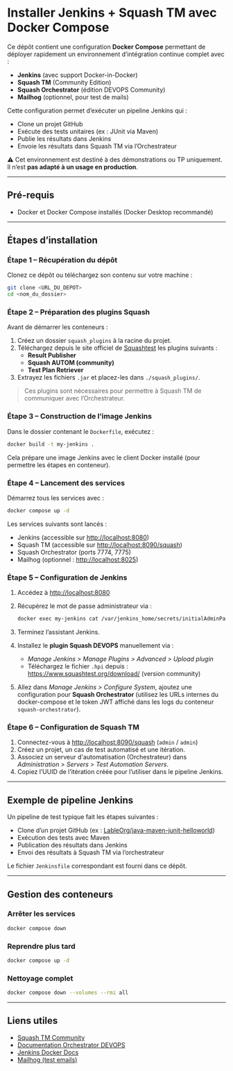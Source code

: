 # Installer Jenkins + Squash TM avec Docker Compose

Ce dépôt contient une configuration **Docker Compose** permettant de déployer rapidement un environnement d’intégration continue complet avec :

- **Jenkins** (avec support Docker-in-Docker)
- **Squash TM** (Community Edition)
- **Squash Orchestrator** (édition DEVOPS Community)
- **Mailhog** (optionnel, pour test de mails)

Cette configuration permet d’exécuter un pipeline Jenkins qui :

- Clone un projet GitHub
- Exécute des tests unitaires (ex : JUnit via Maven)
- Publie les résultats dans Jenkins
- Envoie les résultats dans Squash TM via l’Orchestrateur

⚠️ Cet environnement est destiné à des démonstrations ou TP uniquement. Il n’est **pas adapté à un usage en production**.

---

## Pré-requis

- Docker et Docker Compose installés (Docker Desktop recommandé)

---

## Étapes d’installation

### Étape 1 – Récupération du dépôt

Clonez ce dépôt ou téléchargez son contenu sur votre machine :

```bash
git clone <URL_DU_DEPOT>
cd <nom_du_dossier>
```

### Étape 2 – Préparation des plugins Squash

Avant de démarrer les conteneurs :

1. Créez un dossier `squash_plugins` à la racine du projet.
2. Téléchargez depuis le site officiel de [Squashtest](https://tm-fr.doc.squashtest.com/v7/downloads.html) les plugins suivants :
   - **Result Publisher**
   - **Squash AUTOM (community)**
   - **Test Plan Retriever**
3. Extrayez les fichiers `.jar` et placez-les dans `./squash_plugins/`.

> Ces plugins sont nécessaires pour permettre à Squash TM de communiquer avec l’Orchestrateur.

### Étape 3 – Construction de l’image Jenkins

Dans le dossier contenant le `Dockerfile`, exécutez :

```bash
docker build -t my-jenkins .
```

Cela prépare une image Jenkins avec le client Docker installé (pour permettre les étapes en conteneur).

### Étape 4 – Lancement des services

Démarrez tous les services avec :

```bash
docker compose up -d
```

Les services suivants sont lancés :

- Jenkins (accessible sur [http://localhost:8080](http://localhost:8080))
- Squash TM (accessible sur [http://localhost:8090/squash](http://localhost:8090/squash))
- Squash Orchestrator (ports 7774, 7775)
- Mailhog (optionnel : [http://localhost:8025](http://localhost:8025))

### Étape 5 – Configuration de Jenkins

1. Accédez à [http://localhost:8080](http://localhost:8080)
2. Récupérez le mot de passe administrateur via :

   ```bash
   docker exec my-jenkins cat /var/jenkins_home/secrets/initialAdminPassword
   ```

3. Terminez l’assistant Jenkins.
4. Installez le **plugin Squash DEVOPS** manuellement via :
   - *Manage Jenkins > Manage Plugins > Advanced > Upload plugin*
   - Téléchargez le fichier `.hpi` depuis : <https://www.squashtest.org/download/> (version community)

5. Allez dans *Manage Jenkins > Configure System*, ajoutez une configuration pour **Squash Orchestrator** (utilisez les URLs internes du docker-compose et le token JWT affiché dans les logs du conteneur `squash-orchestrator`).

### Étape 6 – Configuration de Squash TM

1. Connectez-vous à [http://localhost:8090/squash](http://localhost:8090/squash) (`admin` / `admin`)
2. Créez un projet, un cas de test automatisé et une itération.
3. Associez un serveur d'automatisation (Orchestrateur) dans *Administration > Servers > Test Automation Servers*.
4. Copiez l’UUID de l’itération créée pour l’utiliser dans le pipeline Jenkins.

---

## Exemple de pipeline Jenkins

Un pipeline de test typique fait les étapes suivantes :

- Clone d’un projet GitHub (ex : [LableOrg/java-maven-junit-helloworld](https://github.com/LableOrg/java-maven-junit-helloworld))
- Exécution des tests avec Maven
- Publication des résultats dans Jenkins
- Envoi des résultats à Squash TM via l’orchestrateur

Le fichier `Jenkinsfile` correspondant est fourni dans ce dépôt.

---

## Gestion des conteneurs

### Arrêter les services

```bash
docker compose down
```

### Reprendre plus tard

```bash
docker compose up -d
```

### Nettoyage complet

```bash
docker compose down --volumes --rmi all
```

---

## Liens utiles

- [Squash TM Community](https://www.squashtest.org/)
- [Documentation Orchestrator DEVOPS](https://tm-en.doc.squashtest.com/automation/orchestrator.html)
- [Jenkins Docker Docs](https://www.jenkins.io/doc/book/installing/docker/)
- [Mailhog (test emails)](https://github.com/mailhog/MailHog)
